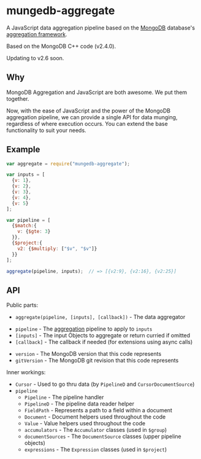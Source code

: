 mungedb-aggregate
=================
A JavaScript data aggregation pipeline based on the [MongoDB][MongoDB]
database's [aggregation framework][Aggregation].

Based on the MongoDB C++ code (v2.4.0).

Updating to v2.6 soon.



Why
---
MongoDB Aggregation and JavaScript are both awesome. We put them together.

Now, with the ease of JavaScript and the power of the MongoDB aggregation
pipeline, we can provide a single API for data munging, regardless of where
execution occurs. You can extend the base functionality to suit your needs.



Example
-------
```javascript
var aggregate = require("mungedb-aggregate");

var inputs = [
  {v: 1},
  {v: 2},
  {v: 3},
  {v: 4},
  {v: 5}
];

var pipeline = [
  {$match:{
    v: {$gte: 3}
  }},
  {$project:{
    v2: {$multiply: ["$v", "$v"]}
  }}
];

aggregate(pipeline, inputs);  // => [{v2:9}, {v2:16}, {v2:25}]
```


API
---

Public parts:

* `aggregate(pipeline, [inputs], [callback])` - The data aggregator
 - `pipeline`   - The [aggregation][Aggregation] pipeline to apply to `inputs`
 - `[inputs]`   - The input Objects to aggregate or return curried if omitted
 - `[callback]` - The callback if needed (for extensions using async calls)
* `version` - The MongoDB version that this code represents
* `gitVersion` - The MongoDB git revision that this code represents

Inner workings:

* `Cursor` - Used to go thru data (by `PipelineD` and `CursorDocumentSource`)
* `pipeline`
  - `Pipeline`        - The pipeline handler
  - `PipelineD`       - The pipeline data reader helper
  - `FieldPath`       - Represents a path to a field within a document
  - `Document`        - Document helpers used throughout the code
  - `Value`           - Value helpers used throughout the code
  - `accumulators`    - The `Accumulator` classes (used in `$group`)
  - `documentSources` - The `DocumentSource` classes (upper pipeline objects)
  - `expressions`     - The `Expression` classes (used in `$project`)



[MongoDB]: http://www.mongodb.org
[Aggregation]: http://docs.mongodb.org/manual/core/aggregation-introduction/
